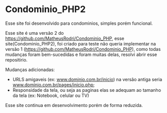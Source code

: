 # Condominio_PHP2 

Esse site foi desenvolvido para condominios, simples porém funcional. 

Esse site é uma versão 2 do https://github.com/MatheusRodri/Condominio_PHP, esse site(Condominio_PHP2), foi criado para teste não queria implementar na versão 1 (https://github.com/MatheusRodri/Condominio_PHP), como todas mudanças foram bem-sucedidas e foram muitas delas, resolvi abrir esse repositirio. 

Mudanças adicionadas: 
  - URLS amigaveis (ex: www.dominio.com.br/inicio) na versão antiga seria www.dominio.com.br/pages/inicio.php;
  - Responsidade da tela, ou seja as paginas elas se adequam ao tamanho da tela (ex: Notebook, celular ou TV)
  
  Esse site continua em desenvolvimento porém de forma reduzida.
